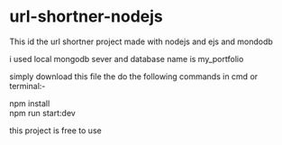# url-shortner-nodejs

This id the url shortner project made with nodejs and ejs and mondodb

i used local mongodb sever and database name is my_portfolio


simply download this file the do the following commands in cmd or terminal:-

<div>
npm install <br/>
npm run start:dev
 </div>


this project is free to use
